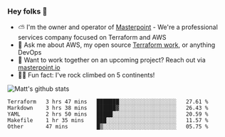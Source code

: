 

### Hey folks 👋

- ⛅️ I'm the owner and operator of [Masterpoint](https://masterpoint.io) - We're a professional services company focused on Terraform and AWS
- 💬 Ask me about AWS, my open source [Terraform work](https://github.com/masterpointio?q=terraform&type=&language=hcl), or anything DevOps
- 🔨 Want to work together on an upcoming project? Reach out via [masterpoint.io](https://masterpoint.io)
- 🧗‍♂️ Fun fact: I've rock climbed on 5 continents! 


![Matt's github stats](https://github-readme-stats.vercel.app/api?username=Gowiem&count_private=true&theme=cobalt&show_icons=true)

<!--START_SECTION:waka-->
```text
Terraform   3 hrs 47 mins   ███████░░░░░░░░░░░░░░░░░░   27.61 % 
Markdown    3 hrs 38 mins   ██████▓░░░░░░░░░░░░░░░░░░   26.43 % 
YAML        2 hrs 50 mins   █████░░░░░░░░░░░░░░░░░░░░   20.59 % 
Makefile    1 hr 35 mins    ███░░░░░░░░░░░░░░░░░░░░░░   11.57 % 
Other       47 mins         █▒░░░░░░░░░░░░░░░░░░░░░░░   05.75 % 
```
<!--END_SECTION:waka-->
